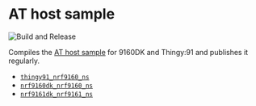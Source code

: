 # AT host sample

![Build and Release](https://github.com/NordicSemiconductor/at_host-hex/workflows/Build/badge.svg?branch=saga)

Compiles the [AT host sample](https://developer.nordicsemi.com/nRF_Connect_SDK/doc/latest/nrf/samples/nrf9160/at_client/README.html) for 9160DK and Thingy:91 and publishes it regularly.

- [`thingy91_nrf9160_ns`](https://nordicsemiconductor.github.io/at_host-hex/at_host-thingy91_nrf9160_ns.hex)
- [`nrf9160dk_nrf9160_ns`](https://nordicsemiconductor.github.io/at_host-hex/at_host-nrf9160dk_nrf9160_ns.hex)
- [`nrf9161dk_nrf9161_ns`](https://nordicsemiconductor.github.io/at_host-hex/at_host-nrf9161dk_nrf9161_ns.hex)
